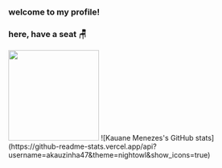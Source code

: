 ### welcome to my profile! 
### here, have a  seat 🪑

  <img loading="lazy" height="180em" src="https://github-readme-stats.vercel.app/api/top-langs/?username=akauzinha47&layout=compact&hide_border=false&langs_count=7&theme=nightowl"/>
  ![Kauane Menezes's GitHub stats](https://github-readme-stats.vercel.app/api?username=akauzinha47&theme=nightowl&show_icons=true)



<!--

<img loading="lazy" height="180em" src="https://github-readme-stats.vercel.app/api/top-langs/?username=akauzinha47&layout=compact&hide_border=true&langs_count=7&theme=buefy/>

## loading... 🚧

**akauzinha47/akauzinha47** is a ✨ _special_ ✨ repository because its `README.md` (this file) appears on your GitHub profile.

Here are some ideas to get you started:

- 🔭 I’m currently working on ...
- 🌱 I’m currently learning ...
- 👯 I’m looking to collaborate on ...
- 🤔 I’m looking for help with ...
- 💬 Ask me about ...
- 📫 How to reach me: ...
- 😄 Pronouns: ...
- ⚡ Fun fact: ...
-->
